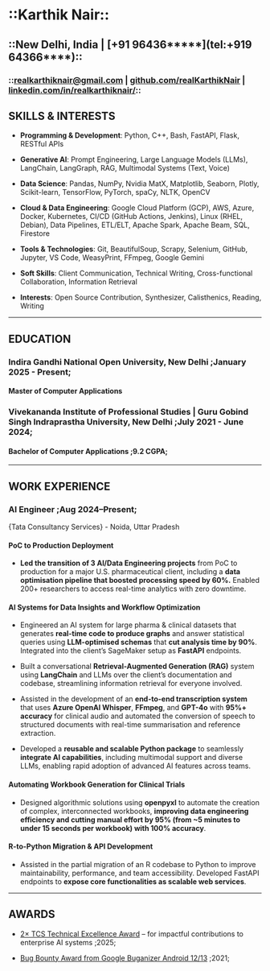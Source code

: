 # ::Karthik Nair::

## ::New Delhi, India | [+91 96436\*\*\*\*\*](tel:+919 64366\*\*\*\*)::

### ::[realkarthiknair@gmail.com](mailto:realkarthiknair@gmail.com) | [github.com/realKarthikNair](https://www.github.com/realKarthikNair) | [linkedin.com/in/realkarthiknair/](https://linkedin.com/in/realkarthiknair/)::

## SKILLS & INTERESTS

- **Programming & Development**: Python, C++, Bash, FastAPI, Flask, RESTful APIs

- **Generative AI**: Prompt Engineering, Large Language Models (LLMs), LangChain, LangGraph, RAG, Multimodal Systems (Text, Voice)

- **Data Science**: Pandas, NumPy, Nvidia MatX, Matplotlib, Seaborn, Plotly, Scikit-learn, TensorFlow, PyTorch, spaCy, NLTK, OpenCV

- **Cloud & Data Engineering**: Google Cloud Platform (GCP), AWS, Azure, Docker, Kubernetes, CI/CD (GitHub Actions, Jenkins), Linux (RHEL, Debian), Data Pipelines, ETL/ELT, Apache Spark, Apache Beam, SQL, Firestore

- **Tools & Technologies**: Git, BeautifulSoup, Scrapy, Selenium, GitHub, Jupyter, VS Code, WeasyPrint, FFmpeg, Google Gemini

- **Soft Skills**: Client Communication, Technical Writing, Cross-functional Collaboration, Information Retrieval 

- **Interests**: Open Source Contribution, Synthesizer, Calisthenics, Reading, Writing

---

## EDUCATION
### Indira Gandhi National Open University, New Delhi ;January 2025 - Present;

#### **Master of Computer Applications**

### Vivekananda Institute of Professional Studies | Guru Gobind Singh Indraprastha University, New Delhi ;July 2021 - June 2024;

#### Bachelor of Computer Applications ;9.2 CGPA;

---

## WORK EXPERIENCE
### **AI Engineer** ;Aug 2024–Present;
{Tata Consultancy Services} - Noida, Uttar Pradesh
#### PoC to Production Deployment

- **Led the transition of 3 AI/Data Engineering projects** from PoC to production for a major U.S. pharmaceutical client, including a **data optimisation pipeline that boosted processing speed by 60%.** Enabled 200+ researchers to access real-time analytics with zero downtime.

#### AI Systems for Data Insights and Workflow Optimization

- Engineered an AI system for large pharma & clinical datasets that generates **real-time code to produce graphs** and answer statistical queries using **LLM-optimised schemas** that **cut analysis time by 90%**. Integrated into the client’s SageMaker setup as **FastAPI** endpoints.

- Built a conversational **Retrieval-Augmented Generation (RAG)** system using **LangChain** and LLMs over the client’s documentation and codebase, streamlining information retrieval for everyone involved.

- Assisted in the development of an **end-to-end transcription system** that uses **Azure OpenAI Whisper**, **FFmpeg**, and **GPT-4o** with **95%+ accuracy** for clinical audio and automated the conversion of speech to structured documents with real-time summarisation and reference extraction.

- Developed a **reusable and scalable Python package** to seamlessly **integrate AI capabilities**, including multimodal support and diverse LLMs, enabling rapid adoption of advanced AI features across teams.

#### Automating Workbook Generation for Clinical Trials

- Designed algorithmic solutions using **openpyxl** to automate the creation of complex, interconnected workbooks, **improving data engineering efficiency and cutting manual effort by 95% (from ~5 minutes to under 15 seconds per workbook) with 100% accuracy**.

#### R-to-Python Migration & API Development

- Assisted in the partial migration of an R codebase to Python to improve maintainability, performance, and team accessibility. Developed FastAPI endpoints to **expose core functionalities as scalable web services**.

---

## AWARDS
- [2× TCS Technical Excellence Award](https://www.linkedin.com/posts/realkarthiknair_tcsgems-al-automation-activity-7357009079946416128-TOAc) – for impactful contributions to enterprise AI systems ;2025;  

- [Bug Bounty Award from Google Buganizer Android 12/13](https://realkarthiknair.github.io/CVE-2022-20317.html)  ;2021; 

<!-- ---

## LANGUAGES
* English, Hindi, Malayalam (Professional Proficiency), Tamil (Limited Working Proficiency) -->